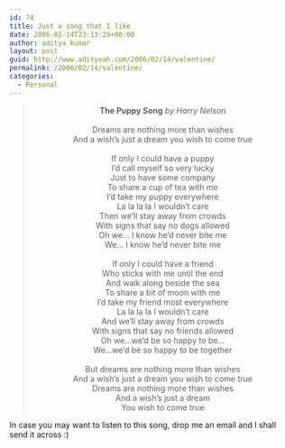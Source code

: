 ```yaml
---
id: 74
title: Just a song that I like
date: 2006-02-14T23:13:29+00:00
author: aditya kumar
layout: post
guid: http://www.adityeah.com/2006/02/14/valentine/
permalink: /2006/02/14/valentine/
categories:
  - Personal
---
```

<div align="center">
  <blockquote>
    <p>
      <b>The Puppy Song</b> <i>by Harry Nelson</i><br /> <br /> Dreams are nothing more than wishes<br /> And a wish&#8217;s just a dream you wish to come true<br /> <br /> If only I could have a puppy<br /> I&#8217;d call myself so very lucky<br /> Just to have some company<br /> To share a cup of tea with me<br /> I&#8217;d take my puppy everywhere<br /> La la la la I wouldn&#8217;t care<br /> Then we&#8217;ll stay away from crowds<br /> With signs that say no dogs allowed<br /> Oh we&#8230; I know he&#8217;d never bite me<br /> We&#8230; I know he&#8217;d never bite me<br /> <br /> If only I could have a friend<br /> Who sticks with me until the end<br /> And walk along beside the sea<br /> To share a bit of moon with me<br /> I&#8217;d take my friend most everywhere<br /> La la la la I wouldn&#8217;t care<br /> And we&#8217;ll stay away from crowds<br /> With signs that say no friends allowed<br /> Oh we&#8230;we&#8217;d be so happy to be&#8230;<br /> We&#8230;we&#8217;d be so happy to be together<br /> <br /> But dreams are nothing more than wishes<br /> And a wish&#8217;s just a dream you wish to come true<br /> Dreams are nothing more than wishes<br /> And a wish&#8217;s just a dream<br /> You wish to come true<br />
    </p>
  </blockquote>
</div>

In case you may want to listen to this song, drop me an email and I shall send it across :)
